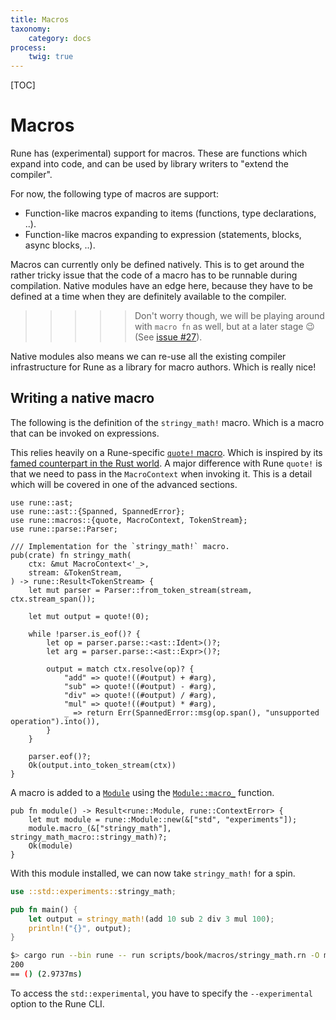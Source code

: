 ```yaml
---
title: Macros
taxonomy:
    category: docs
process:
    twig: true
---
```


[TOC]

# Macros

Rune has (experimental) support for macros. These are functions which expand
into code, and can be used by library writers to "extend the compiler".

For now, the following type of macros are support:
* Function-like macros expanding to items (functions, type declarations, ..).
* Function-like macros expanding to expression (statements, blocks, async blocks, ..).

Macros can currently only be defined natively. This is to get around the rather
tricky issue that the code of a macro has to be runnable during compilation.
Native modules have an edge here, because they have to be defined at a time when
they are definitely available to the compiler.

>>>>> Don't worry though, we will be playing around with `macro fn` as well, but at
>>>>> a later stage 😉 (See [issue #27]).

Native modules also means we can re-use all the existing compiler infrastructure
for Rune as a library for macro authors. Which is really nice!

[issue #27]: https://github.com/rune-rs/rune/issues/27

## Writing a native macro

The following is the definition of the `stringy_math!` macro. Which is a macro
that can be invoked on expressions.

This relies heavily on a Rune-specific [`quote!` macro]. Which is inspired by its
[famed counterpart in the Rust world]. A major difference with Rune `quote!` is
that we need to pass in the `MacroContext` when invoking it. This is a detail
which will be covered in one of the advanced sections.

```rust,noplaypen
use rune::ast;
use rune::ast::{Spanned, SpannedError};
use rune::macros::{quote, MacroContext, TokenStream};
use rune::parse::Parser;

/// Implementation for the `stringy_math!` macro.
pub(crate) fn stringy_math(
    ctx: &mut MacroContext<'_>,
    stream: &TokenStream,
) -> rune::Result<TokenStream> {
    let mut parser = Parser::from_token_stream(stream, ctx.stream_span());

    let mut output = quote!(0);

    while !parser.is_eof()? {
        let op = parser.parse::<ast::Ident>()?;
        let arg = parser.parse::<ast::Expr>()?;

        output = match ctx.resolve(op)? {
            "add" => quote!((#output) + #arg),
            "sub" => quote!((#output) - #arg),
            "div" => quote!((#output) / #arg),
            "mul" => quote!((#output) * #arg),
            _ => return Err(SpannedError::msg(op.span(), "unsupported operation").into()),
        }
    }

    parser.eof()?;
    Ok(output.into_token_stream(ctx))
}
```

A macro is added to a [`Module`] using the [`Module::macro_`] function.

```rust,noplaypen
pub fn module() -> Result<rune::Module, rune::ContextError> {
    let mut module = rune::Module::new(&["std", "experiments"]);
    module.macro_(&["stringy_math"], stringy_math_macro::stringy_math)?;
    Ok(module)
}
```

With this module installed, we can now take `stringy_math!` for a spin.

```rust
use ::std::experiments::stringy_math;

pub fn main() {
    let output = stringy_math!(add 10 sub 2 div 3 mul 100);
    println!("{}", output);
}
```

```bash
$> cargo run --bin rune -- run scripts/book/macros/stringy_math.rn -O macros=true --experimental
200
== () (2.9737ms)
```

To access the `std::experimental`, you have to specify the `--experimental`
option to the Rune CLI.

[`quote!` macro]: https://docs.rs/rune/0/rune/macro.quote.html
[famed counterpart in the Rust world]: https://docs.rs/quote/1/quote/
[`Module`]: https://docs.rs/rune/0/rune/module/struct.Module.html
[`Module::macro_`]: https://docs.rs/rune/0/rune/module/struct.Module.html#method.macro_
